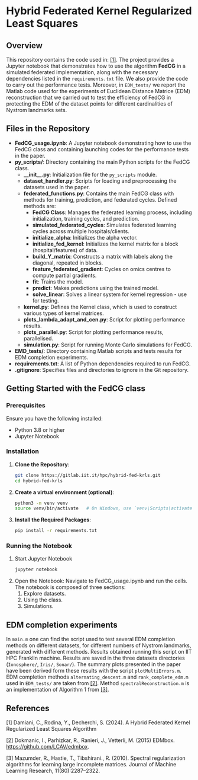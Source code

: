 # Hybrid Federated Kernel Regularized Least Squares


## Overview
This repository contains the code used in: [[1]](#1). The project provides a Jupyter notebook that demonstrates how to use the algorithm **FedCG** in a simulated federated implementation, along with the necessary dependencies listed in the `requirements.txt` file. We also provide the code to carry out the performance tests. Moreover, in `EDM_tests/` we report the Matlab code used for the experiments of Euclidean Distance Matrice (EDM) reconstruction that we carried out to test the efficiency of FedCG in protecting the EDM of the dataset points for different cardinalities of Nystrom landmarks sets. 

## Files in the Repository
- **FedCG_usage.ipynb**: A Jupyter notebook demonstrating how to use the FedCG class and containing launching codes for the performance tests in the paper.
- **py_scripts/**: Directory containing the main Python scripts for the FedCG class.
  - **\_\_init\_\_.py**: Initialization file for the `py_scripts` module.
  - **dataset_handler.py**: Scripts for loading and preprocessing the datasets used in the paper.
  - **federated_functions.py**: Contains the main FedCG class with methods for training, prediction, and federated cycles. Defined methods are: 
      - **FedCG Class**: Manages the federated learning process, including initialization, training cycles, and prediction. 
      - **simulated_federated_cycles**: Simulates federated learning cycles across multiple hospitals/clients.
      - **initialize_alpha**: Initializes the alpha vector.
      - **initialize_fed_kernel**: Initializes the kernel matrix for a block (hospital/features) of data.
      - **build_Y_matrix**: Constructs a matrix with labels along the diagonal, repeated in blocks.
      - **feature_federated_gradient**: Cycles on omics centres to compute partial gradients.
      - **fit**: Trains the model.
      - **predict**: Makes predictions using the trained model.
      - **solve_linear**: Solves a linear system for kernel regression - use for testing.
  - **kernel.py**: Defines the Kernel class, which is used to construct various types of kernel matrices.
  - **plots_lambda_adapt_and_cen.py**: Script for plotting performance results.
  - **plots_parallel.py**: Script for plotting performance results, parallelised. 
  - **simulation.py**: Script for running Monte Carlo simulations for FedCG.
- **EMD_tests/**: Directory containing Matlab scripts and tests results for EDM completion experiments.
- **requirements.txt**: A list of Python dependencies required to run FedCG.
- **.gitignore**: Specifies files and directories to ignore in the Git repository.

## Getting Started with the FedCG class

### Prerequisites
Ensure you have the following installed:
- Python 3.8 or higher
- Jupyter Notebook

### Installation

1. **Clone the Repository**:
   ```sh
   git clone https://gitlab.iit.it/hpc/hybrid-fed-krls.git
   cd hybrid-fed-krls

2. **Create a virtual environment (optional)**:
    ```sh
   python3 -m venv venv
   source venv/bin/activate   # On Windows, use `venv\Scripts\activate`

3. **Install the Required Packages**:

    ```sh
   pip install -r requirements.txt

### Running the Notebook

1. Start Jupyter Notebook
    ```sh
    jupyter notebook

2. Open the Notebook:
Navigate to FedCG_usage.ipynb and run the cells. The notebook is composed of three sections:
   1. Explore datasets.
   2. Using the class.
   3. Simulations.


## EDM completion experiments
In `main.m` one can find the script used to test several EDM completion methods on different datasets, for different numbers of Nystrom landmarks, generated with different methods. Results obtained running this script on IIT HPC Franklin machine.
Results are saved in the three datasets directories (`Ionosphere/`, `Iris/`, `Sonar/`). The summary plots presented in the paper have been derived form these results with the script `plotMultiErrors.m`.
EDM completion methods `alternating_descent.m` and `rank_complete_edm.m` used in `EDM_tests/` are taken from [[2]](#2). Method `spectralReconstruction.m` is an implementation of Algorithm 1 from [[3]](#3).


## References
<a id="1">[1]</a> 
Damiani, C., Rodina, Y., Decherchi, S. (2024). 
A Hybrid Federated Kernel Regularized Least Squares Algorithm

<a id="2">[2]</a> 
Dokmanic, I., Parhizkar, R., Ranieri, J., Vetterli, M. (2015)
EDMbox. https://github.com/LCAV/edmbox.

<a id="3">[3]</a> 
Mazumder, R., Hastie, T., Tibshirani., R. (2010).
Spectral regularization algorithms for learning large incomplete matrices. 
Journal of Machine Learning Research, 11(80):2287–2322.